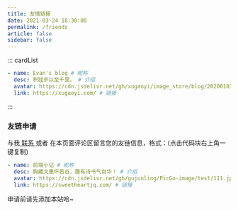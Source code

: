 ```yaml
---
title: 友情链接
date: 2021-03-24 18:30:00
permalink: /friends
article: false
sidebar: false
---
```


<!--
普通卡片列表容器，可用于友情链接、项目推荐、古诗词展示等。
cardList 后面可跟随一个数字表示每行最多显示多少个，选值范围1~4，默认3。在小屏时会根据屏幕宽度减少每行显示数量。
-->

::: cardList

```yaml
- name: Evan's blog # 昵称
  desc: 积跬步以至千里。 # 介绍
  avatar: https://cdn.jsdelivr.net/gh/xugaoyi/image_store/blog/20200103123203.jpg # 头像
  link: https://xugaoyi.com/ # 链接
```

:::

### 友链申请

与我[ 联系 ](/about/#联系)或者 在本页面评论区留言您的友链信息，格式：(点击代码块右上角一键复制)

```yaml
- name: 前端小记 # 昵称
  desc: 胸藏文墨怀若谷，腹有诗书气自华！ # 介绍
  avatar: https://cdn.jsdelivr.net/gh/gujunling/PicGo-image/test/111.jpg # 头像
  link: https://sweetheartjq.com/ # 链接
```

申请前请先添加本站哈~
